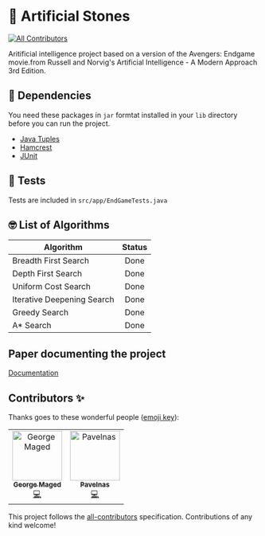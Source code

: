 # 💎 Artificial Stones

[![All Contributors](https://img.shields.io/badge/all_contributors-1-orange.svg?style=flat-square)](#contributors)

Aritificial intelligence project based on a version of the Avengers: Endgame movie.from Russell and Norvig's Artificial Intelligence - A Modern Approach 3rd Edition.

## 🦸 Dependencies

You need these packages in `jar` formtat installed in your `lib` directory before you can run the project.

- [Java Tuples](http://www.java2s.com/Code/Jar/j/Downloadjavatuples12jar.htm)
- [Hamcrest](http://www.java2s.com/Code/Jar/h/Downloadhamcrestall13jar.htm)
- [JUnit](http://www.java2s.com/Code/Jar/j/Downloadjunit411jar.htm)

## 🧪 Tests

Tests are included in `src/app/EndGameTests.java`

## 🤓 List of Algorithms

| Algorithm                  | Status |
| -------------------------- | :----: |
| Breadth First Search       |  Done  |
| Depth First Search         |  Done  |
| Uniform Cost Search        |  Done  |
| Iterative Deepening Search |  Done  |
| Greedy Search              |  Done  |
| A\* Search                 |  Done  |

## Paper documenting the project

[Documentation](Documentation.pdf)

## Contributors ✨

Thanks goes to these wonderful people ([emoji key](https://allcontributors.org/docs/en/emoji-key)):

<!-- ALL-CONTRIBUTORS-LIST:START - Do not remove or modify this section -->
<!-- prettier-ignore -->
<table>
  <tr>
    <td align="center"><a href="https://github.com/grgmgd"><img src="https://avatars3.githubusercontent.com/u/25729498?v=4" width="100px;" alt="George Maged"/><br /><sub><b>George Maged</b></sub></a><br /><a href="https://github.com/grgmgd/artificial-stones/commits?author=grgmgd" title="Code">💻</a></td>
    <td align="center"><a href="https://github.com/Pavelnas"><img src="https://avatars0.githubusercontent.com/u/28861354?v=4" width="100px;" alt="Pavelnas"/><br /><sub><b>Pavelnas</b></sub></a><br /><a href="https://github.com/grgmgd/artificial-stones/commits?author=Pavelnas" title="Code">💻</a></td>
  </tr>
</table>

<!-- ALL-CONTRIBUTORS-LIST:END -->

This project follows the [all-contributors](https://github.com/all-contributors/all-contributors) specification. Contributions of any kind welcome!
